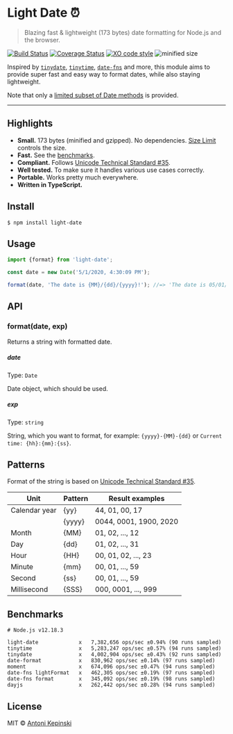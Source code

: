 # Light Date :alarm_clock:

> Blazing fast & lightweight (173 bytes) date formatting for Node.js and the browser.

[![Build Status](https://travis-ci.com/xxczaki/light-date.svg?branch=master)](https://travis-ci.com/xxczaki/light-date)
[![Coverage Status](https://coveralls.io/repos/github/xxczaki/light-date/badge.svg?branch=master)](https://coveralls.io/github/xxczaki/light-date?branch=master)
[![XO code style](https://img.shields.io/badge/code_style-XO-5ed9c7.svg)](https://github.com/xojs/xo)
![minified size](https://img.shields.io/bundlephobia/minzip/light-date)

Inspired by [`tinydate`](https://github.com/lukeed/tinydate), [`tinytime`](https://github.com/aweary/tinytime), [`date-fns`](https://github.com/date-fns/date-fns) and more, this module aims to provide super fast and easy way to format dates, while also staying lightweight.

Note that only a [limited subset of Date methods](#patterns) is provided.

---

## Highlights

* **Small.** 173 bytes (minified and gzipped). No dependencies. [Size Limit](https://github.com/ai/size-limit) controls the size.
* **Fast.** See the [benchmarks](#benchmarks).
* **Compliant.** Follows [Unicode Technical Standard #35](https://www.unicode.org/reports/tr35/tr35-dates.html#Date_Field_Symbol_Table).
* **Well tested.** To make sure it handles various use cases correctly.
* **Portable.** Works pretty much everywhere.
* **Written in TypeScript.**

## Install

```
$ npm install light-date
```

## Usage

```js
import {format} from 'light-date';

const date = new Date('5/1/2020, 4:30:09 PM');

format(date, 'The date is {MM}/{dd}/{yyyy}!'); //=> 'The date is 05/01/2020!'
```

## API

### format(date, exp)

Returns a string with formatted date.

##### date

Type: `Date`

Date object, which should be used.

##### exp

Type: `string`

String, which you want to format, for example: `{yyyy}-{MM}-{dd}` or `Current time: {hh}:{mm}:{ss}`.

## Patterns

Format of the string is based on [Unicode Technical Standard #35](https://www.unicode.org/reports/tr35/tr35-dates.html#Date_Field_Symbol_Table).

| **Unit**      | **Pattern** | **Result examples**    |
| ------------- | ----------- | ---------------------- |
| Calendar year | {yy}        | 44, 01, 00, 17         |
|               | {yyyy}      | 0044, 0001, 1900, 2020 |
| Month         | {MM}        | 01, 02, ..., 12        |
| Day           | {dd}        | 01, 02, ..., 31        |
| Hour          | {HH}        | 00, 01, 02, ..., 23    |
| Minute        | {mm}        | 00, 01, ..., 59        |
| Second        | {ss}        | 00, 01, ..., 59        |
| Millisecond   | {SSS}       | 000, 0001, ..., 999    |

## Benchmarks

```
# Node.js v12.18.3

light-date             x   7,382,656 ops/sec ±0.94% (90 runs sampled)
tinytime               x   5,283,247 ops/sec ±0.57% (94 runs sampled)
tinydate               x   4,002,904 ops/sec ±0.43% (92 runs sampled)
date-format            x   830,962 ops/sec ±0.14% (97 runs sampled)
moment                 x   674,096 ops/sec ±0.47% (94 runs sampled)
date-fns lightFormat   x   462,305 ops/sec ±0.19% (97 runs sampled)
date-fns format        x   345,092 ops/sec ±0.19% (98 runs sampled)
dayjs                  x   262,442 ops/sec ±0.28% (94 runs sampled)
```

## License

MIT © [Antoni Kepinski](https://kepinski.me)
